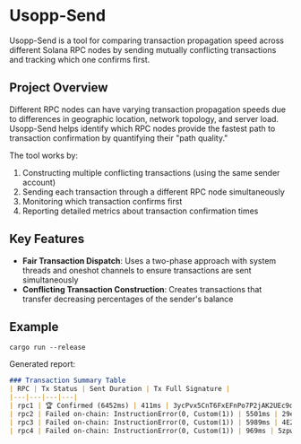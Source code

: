 # Usopp-Send

Usopp-Send is a tool for comparing transaction propagation speed across different Solana RPC nodes by sending mutually conflicting transactions and tracking which one confirms first.

## Project Overview

Different RPC nodes can have varying transaction propagation speeds due to differences in geographic location, network topology, and server load. Usopp-Send helps identify which RPC nodes provide the fastest path to transaction confirmation by quantifying their "path quality."

The tool works by:
1. Constructing multiple conflicting transactions (using the same sender account)
2. Sending each transaction through a different RPC node simultaneously
3. Monitoring which transaction confirms first
4. Reporting detailed metrics about transaction confirmation times

## Key Features

- **Fair Transaction Dispatch**: Uses a two-phase approach with system threads and oneshot channels to ensure transactions are sent simultaneously
- **Conflicting Transaction Construction**: Creates transactions that transfer decreasing percentages of the sender's balance

## Example

```
cargo run --release
```

Generated report:

```markdown
### Transaction Summary Table
| RPC | Tx Status | Sent Duration | Tx Full Signature |
|---|---|---|---|
| rpc1 | 🏆 Confirmed (6452ms) | 411ms | 3ycPvx5CnT6FxEFnPo7P2jAK2UEc9oC25acgAVDYeXmKntmPZkkHV3KsdVGkJgHDAWtfRHGuWQNDLRJLw64PsUW |
| rpc2 | Failed on-chain: InstructionError(0, Custom(1)) | 5501ms | 29eJchXctdteZ4P9tWCA9DTQxAz4vwwEisCKYBiHGCYgQDD96r23QaSpZb2Zs7WUxofYvvYdLiXv2jHERw78axR1 |
| rpc3 | Failed on-chain: InstructionError(0, Custom(1)) | 5989ms | 4E2gs7qo3kFqJbf84F41PfhcZQLnGArTHddwC29XzEpuYDAJmiMMPJCp4eGCpref1SUKkcGxtjZrHoobtNy2FWuk |
| rpc4 | Failed on-chain: InstructionError(0, Custom(1)) | 969ms | 5zpwuK8uLQson4PgQEAHZkx5sfA9rtQSwQz86kJB7Jj9k2NRXmXW1H2aRHXYZM3YekWtrue4CpDCoCJunDAZnZs6 |
```
